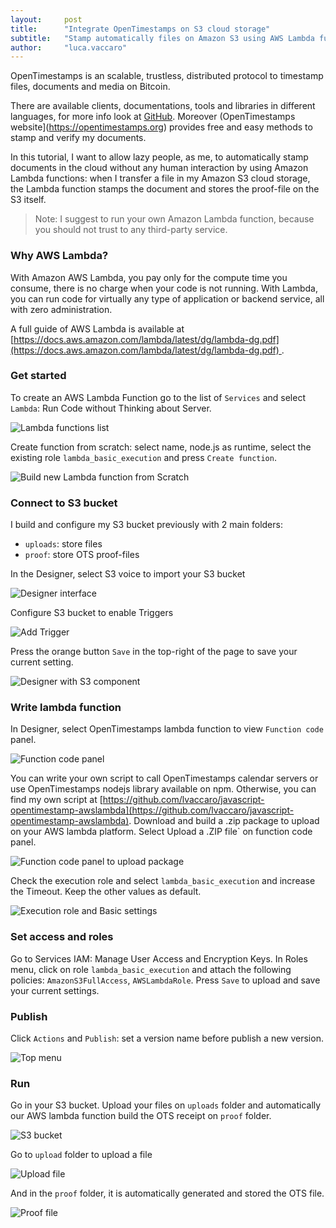 ```yaml
---
layout:     post
title:      "Integrate OpenTimestamps on S3 cloud storage"
subtitle:   "Stamp automatically files on Amazon S3 using AWS Lambda functions"
author:     "luca.vaccaro"
---
```


OpenTimestamps is an scalable, trustless, distributed protocol to timestamp files, documents and media on Bitcoin.

There are available clients, documentations, tools and libraries in different languages, for more info look at [GitHub](https://github.com/opentimestamps). 
Moreover (OpenTimestamps website](https://opentimestamps.org) provides free and easy methods to stamp and verify my documents.

In this tutorial, I want to allow lazy people, as me, to automatically stamp documents in the cloud without any human interaction by using Amazon Lambda functions:
when I transfer a file in my Amazon S3 cloud storage, the Lambda function stamps the document and stores the proof-file on the S3 itself.
> Note: I suggest to run your own Amazon Lambda function, because you should not trust to any third-party service.


### Why AWS Lambda?

With Amazon AWS Lambda, you pay only for the compute time you consume, there is no charge when your code is not running. With Lambda, you can run code for virtually any type of application or backend service, all with zero administration. 

A full guide of AWS Lambda is available at [https://docs.aws.amazon.com/lambda/latest/dg/lambda-dg.pdf](https://docs.aws.amazon.com/lambda/latest/dg/lambda-dg.pdf) .


### Get started
To create an AWS Lambda Function go to the list of `Services` and select `Lambda`: Run Code without Thinking about Server.

![Lambda functions list](../img/aws-lambda-functions/1_MWuRFTLiYqfgVK7AOqVDtA.png)

Create function from scratch: select name, node.js as runtime, select the existing role `lambda_basic_execution` and press `Create function`.

![Build new Lambda function from Scratch](../img/aws-lambda-functions/1_dDybh77W8zkMAHW1XtVd0g.png)


### Connect to S3 bucket
I build and configure my S3 bucket previously with 2 main folders: 
* `uploads`: store files
* `proof`: store OTS proof-files

In the Designer, select S3 voice to import your S3 bucket

![Designer interface](../img/aws-lambda-functions/1_7ImATslGO810XJOl2IXHzw.png)


Configure S3 bucket to enable Triggers

![Add Trigger](../img/aws-lambda-functions/1_6ZfbizTSoDEuMxCzQp54_Q.png)

Press the orange button `Save` in the top-right of the page to save your current setting.

![Designer with S3 component](../img/aws-lambda-functions/1_5gqJaKVrKf4LnC5_uelfaQ.png)


### Write lambda function
In Designer, select OpenTimestamps lambda function to view `Function code` panel.

![Function code panel](../img/aws-lambda-functions/1_CQzNxfAN1wshJcAuDgBWkQ.png)

You can write your own script to call OpenTimestamps calendar servers or use OpenTimestamps nodejs library available on npm.
Otherwise, you can find my own script at [https://github.com/lvaccaro/javascript-opentimestamp-awslambda](https://github.com/lvaccaro/javascript-opentimestamp-awslambda).
Download and build a .zip package to upload on your AWS lambda platform. Select Upload a .ZIP file` on function code panel.

![Function code panel to upload package](../img/aws-lambda-functions/1_DjPSQdx--DgRUzNaG8nGdA.png)

Check the execution role and select `lambda_basic_execution` and increase the Timeout. Keep the other values as default.

![Execution role and Basic settings](../img/aws-lambda-functions/1_CDULGlkxhgzD3sLOyDTUjg.png)


### Set access and roles

Go to Services IAM: Manage User Access and Encryption Keys. 
In Roles menu, click on role `lambda_basic_execution` and attach the following policies: `AmazonS3FullAccess`, `AWSLambdaRole`.
Press `Save` to upload and save your current settings.


### Publish
Click `Actions` and `Publish`: set a version name before publish a new version.

![Top menu](../img/aws-lambda-functions/1_DStT_iub955Ghz02ha9kbA.png)


### Run
Go in your S3 bucket. Upload your files on `uploads` folder and automatically our AWS lambda function build the OTS receipt on `proof` folder.

![S3 bucket](../img/aws-lambda-functions/1_Hnzbgo43tBqkcUO4u5tcYA.png)

Go to `upload` folder to upload a file

![Upload file](../img/aws-lambda-functions/1_OPCzOBHnCY0LJe7emO6lPg.png)

And in the `proof` folder, it is automatically generated and stored the OTS file.

![Proof file](../img/aws-lambda-functions/1_HBEhSn8seRGX1aUisT_JDA.png)




